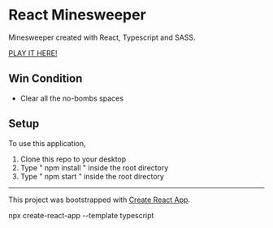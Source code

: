 React Minesweeper
============

Minesweeper created with React, Typescript and SASS.

<a href="https://libera13.github.io/minesweeper-react-ts/">PLAY IT HERE!</a>


## Win Condition
- Clear all the no-bombs spaces


## Setup
To use this application,

1. Clone this repo to your desktop
2. Type " npm install " inside the root directory
3. Type " npm start " inside the root directory

---




This project was bootstrapped with [Create React App](https://github.com/facebook/create-react-app).

npx create-react-app --template typescript
